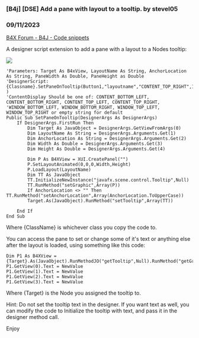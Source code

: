 ### [B4j] [DSE] Add a pane with layout to a tooltip. by stevel05
### 09/11/2023
[B4X Forum - B4J - Code snippets](https://www.b4x.com/android/forum/threads/151203/)

A designer script extension to add a pane with a layout to a Nodes tooltip:  
  

![](https://www.b4x.com/android/forum/attachments/145745)

  
  

```B4X
'Parameters: Target As B4xView, LayoutName As String, AnchorLocation As String, PaneWidth As Double, PaneHeight as Double  
'DesignerScript: {Classname}.SetPaneOnTooltip(Button1,"layoutname","CONTENT_TOP_RIGHT",120,100 )  
'ContentDisplay Should be one of: CONTENT_BOTTOM_LEFT, CONTENT_BOTTOM_RIGHT, CONTENT_TOP_LEFT, CONTENT_TOP_RIGHT,  
'WINDOW_BOTTOM_LEFT, WINDOW_BOTTOM_RIGHT, WINDOW_TOP_LEFT, WINDOW_TOP_RIGHT or empty string for default  
Public Sub SetPaneOnTooltip(DesignerArgs As DesignerArgs)  
    If DesignerArgs.FirstRun Then  
        Dim Target As JavaObject = DesignerArgs.GetViewFromArgs(0)  
        Dim LayoutName As String = DesignerArgs.Arguments.Get(1)  
        Dim AnchorLocation As String = DesignerArgs.Arguments.Get(2)  
        Dim Width As Double = DesignerArgs.Arguments.Get(3)  
        Dim Height As Double = DesignerArgs.Arguments.Get(4)  
      
        Dim P As B4XView = XUI.CreatePanel("")  
        P.SetLayoutAnimated(0,0,0,Width,Height)  
        P.LoadLayout(LayoutName)  
        Dim TT As JavaObject  
        TT.InitializeNewInstance("javafx.scene.control.Tooltip",Null)  
        TT.RunMethod("setGraphic",Array(P))  
        If AnchorLocation <> "" Then TT.RunMethod("setAnchorLocation",Array(AnchorLocation.ToUpperCase))  
        Target.As(JavaObject).RunMethod("setTooltip",Array(TT))  
   
    End If  
End Sub
```

  
  
Where {ClassName} is whichever class you copy the code to.  
  
You can access the pane to set or change some of it's text or anything else after the layout is loaded, using something like this code:  

```B4X
Dim P1 As B4XView = {Target}.As(JavaObject).RunMethodJO("getTooltip",Null).RunMethod("getGraphic",Null)  
P1.GetView(0).Text = NewValue  
P1.GetView(1).Text = NewValue  
P1.GetView(2).Text = NewValue  
P1.GetView(3).Text = NewValue
```

  
  
Where {Target} is the Node you assigned the tooltip to.  
  
Hint: Do not set the tooltip text in the designer. If you want text as well, you can modify the code to Initialize the tooltip with text, and pass it in the designer method call.  
  
Enjoy